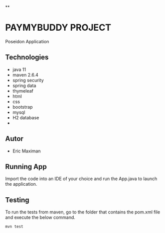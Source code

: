 **
# PAYMYBUDDY PROJECT

Poseidon Application


## Technologies
- java 11
- maven 2.6.4
- spring security
- spring data
- thymeleaf
- html
- css
- bootstrap
- mysql
- H2 database
-
## Autor

- Eric Maximan


## Running App

Import the code into an IDE of your choice and run the App.java to launch the application.
## Testing

To run the tests from maven, go to the folder that contains the pom.xml file and execute the below command.

`mvn test`